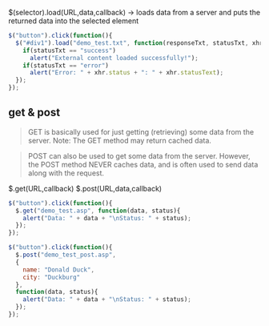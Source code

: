 $(selector).load(URL,data,callback) -> loads data from a server and puts the returned data into the selected element

```js
$("button").click(function(){
  $("#div1").load("demo_test.txt", function(responseTxt, statusTxt, xhr){
    if(statusTxt == "success")
      alert("External content loaded successfully!");
    if(statusTxt == "error")
      alert("Error: " + xhr.status + ": " + xhr.statusText);
  });
});
```
## get & post
> GET is basically used for just getting (retrieving) some data from the server. Note: The GET method may return cached data.

> POST can also be used to get some data from the server. However, the POST method NEVER caches data, and is often used to send data along with the request.

$.get(URL,callback)
$.post(URL,data,callback)

```js
$("button").click(function(){
  $.get("demo_test.asp", function(data, status){
    alert("Data: " + data + "\nStatus: " + status);
  });
});

$("button").click(function(){
  $.post("demo_test_post.asp",
  {
    name: "Donald Duck",
    city: "Duckburg"
  },
  function(data, status){
    alert("Data: " + data + "\nStatus: " + status);
  });
});
``` 